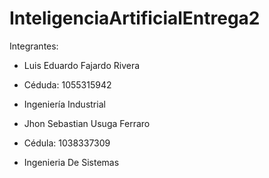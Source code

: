 # InteligenciaArtificialEntrega2
Integrantes:
- Luis Eduardo Fajardo Rivera
- Céduda: 1055315942
- Ingeniería Industrial

- Jhon Sebastian Usuga Ferraro
- Cédula: 1038337309
- Ingenieria De Sistemas

